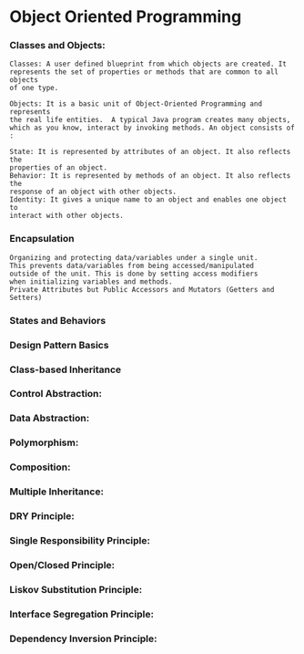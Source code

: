 # Object  Oriented Programming


### Classes and Objects:
    Classes: A user defined blueprint from which objects are created. It
    represents the set of properties or methods that are common to all objects
    of one type.

    Objects: It is a basic unit of Object-Oriented Programming and represents 
    the real life entities.  A typical Java program creates many objects, 
    which as you know, interact by invoking methods. An object consists of : 

    State: It is represented by attributes of an object. It also reflects the 
    properties of an object.
    Behavior: It is represented by methods of an object. It also reflects the 
    response of an object with other objects.
    Identity: It gives a unique name to an object and enables one object to 
    interact with other objects.
    

### Encapsulation
    Organizing and protecting data/variables under a single unit.
    This prevents data/variables from being accessed/manipulated 
    outside of the unit. This is done by setting access modifiers 
    when initializing variables and methods.
    Private Attributes but Public Accessors and Mutators (Getters and Setters)


### States and Behaviors
### Design Pattern Basics
### Class-based Inheritance
### Control Abstraction:
### Data Abstraction:
### Polymorphism:
### Composition:
### Multiple Inheritance:
### DRY Principle:
### Single Responsibility Principle:
### Open/Closed Principle:
### Liskov Substitution Principle:
### Interface Segregation Principle:
### Dependency Inversion Principle:
